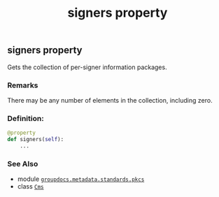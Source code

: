 ﻿---
title: signers property
second_title: GroupDocs.Metadata for Python via .NET API References
description: 
type: docs
url: /python-net/groupdocs.metadata.standards.pkcs/cms/signers/
is_root: false
weight: 220
---

## signers property


Gets the collection of per-signer information packages.

### Remarks 


There may be any number of elements in the collection, including zero.
### Definition:
```python
@property
def signers(self):
    ...
```

### See Also
* module [`groupdocs.metadata.standards.pkcs`](../../)
* class [`Cms`](/metadata/python-net/groupdocs.metadata.standards.pkcs/cms)
